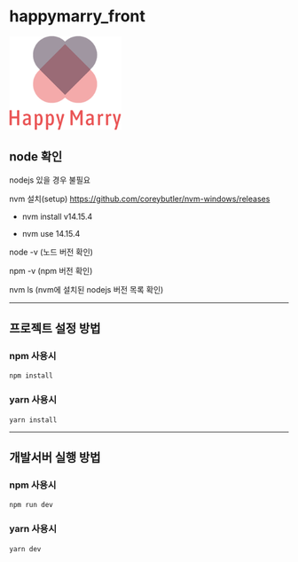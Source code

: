 # happymarry_front
<img src="/src/assets/images/full_logo.png" width="40%" height="30%" title="메인로고" alt="main_logo"></img>
   
## node 확인
nodejs 있을 경우 불필요

nvm 설치(setup) https://github.com/coreybutler/nvm-windows/releases

* nvm install v14.15.4

* nvm use 14.15.4

node -v (노드 버전 확인)

npm -v (npm 버전 확인)

nvm ls (nvm에 설치된 nodejs 버전 목록 확인)
***
## 프로젝트 설정 방법
### npm 사용시
```
npm install
```
### yarn 사용시
```
yarn install
```
***
## 개발서버 실행 방법
### npm 사용시
```
npm run dev
```
### yarn 사용시
```
yarn dev
```
